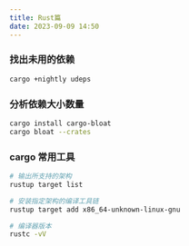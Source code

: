 ```yaml
---
title: Rust篇
date: 2023-09-09 14:50
---
```



### 找出未用的依赖

```bash
cargo +nightly udeps
```


### 分析依赖大小数量

```bash
cargo install cargo-bloat
cargo bloat --crates
```

### cargo 常用工具

```bash
# 输出所支持的架构
rustup target list

# 安装指定架构的编译工具链
rustup target add x86_64-unknown-linux-gnu

# 编译器版本
rustc -vV
```
